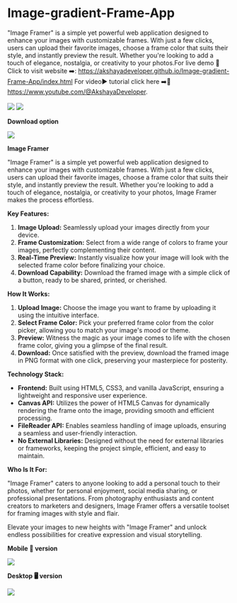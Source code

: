 # Image-gradient-Frame-App
"Image Framer" is a simple yet powerful web application designed to enhance your images with customizable frames. With just a few clicks, users can upload their favorite images, choose a frame color that suits their style, and instantly preview the result. Whether you're looking to add a touch of elegance, nostalgia, or creativity to your photos.For live demo 🍰 Click to visit website ➡️: https://akshayadeveloper.github.io/Image-gradient-Frame-App/index.html 
For video▶️ tutorial click here ➡️🥞 https://www.youtube.com/@AkshayaDeveloper.
<br><br>
<img src="https://github.com/Akshayadeveloper/Image-gradient-Frame-App/blob/main/IMG_20240223_160006.jpg">
<img src="https://github.com/Akshayadeveloper/Image-gradient-Frame-App/blob/main/IMG_20240223_160023.jpg">
<p><b>Download option</b></p>
<img src="https://github.com/Akshayadeveloper/Image-gradient-Frame-App/blob/main/IMG_20240223_160112.jpg">
<br><p></p>

**Image Framer**

"Image Framer" is a simple yet powerful web application designed to enhance your images with customizable frames. With just a few clicks, users can upload their favorite images, choose a frame color that suits their style, and instantly preview the result. Whether you're looking to add a touch of elegance, nostalgia, or creativity to your photos, Image Framer makes the process effortless.

**Key Features:**

1. **Image Upload:** Seamlessly upload your images directly from your device.
2. **Frame Customization:** Select from a wide range of colors to frame your images, perfectly complementing their content.
3. **Real-Time Preview:** Instantly visualize how your image will look with the selected frame color before finalizing your choice.
4. **Download Capability:** Download the framed image with a simple click of a button, ready to be shared, printed, or cherished.

**How It Works:**

1. **Upload Image:** Choose the image you want to frame by uploading it using the intuitive interface.
2. **Select Frame Color:** Pick your preferred frame color from the color picker, allowing you to match your image's mood or theme.
3. **Preview:** Witness the magic as your image comes to life with the chosen frame color, giving you a glimpse of the final result.
4. **Download:** Once satisfied with the preview, download the framed image in PNG format with one click, preserving your masterpiece for posterity.

**Technology Stack:**

- **Frontend:** Built using HTML5, CSS3, and vanilla JavaScript, ensuring a lightweight and responsive user experience.
- **Canvas API:** Utilizes the power of HTML5 Canvas for dynamically rendering the frame onto the image, providing smooth and efficient processing.
- **FileReader API:** Enables seamless handling of image uploads, ensuring a seamless and user-friendly interaction.
- **No External Libraries:** Designed without the need for external libraries or frameworks, keeping the project simple, efficient, and easy to maintain.

**Who Is It For:**

"Image Framer" caters to anyone looking to add a personal touch to their photos, whether for personal enjoyment, social media sharing, or professional presentations. From photography enthusiasts and content creators to marketers and designers, Image Framer offers a versatile toolset for framing images with style and flair.

Elevate your images to new heights with "Image Framer" and unlock endless possibilities for creative expression and visual storytelling.

<p><b>Mobile 📲 version</b></p>
<img src="https://github.com/Akshayadeveloper/Image-gradient-Frame-App/blob/main/IMG_20240223_155922.jpg">
<p><b>Desktop 🖥️ version</b></p>
<img src="https://github.com/Akshayadeveloper/Image-gradient-Frame-App/blob/main/IMG_20240223_155911.jpg">

